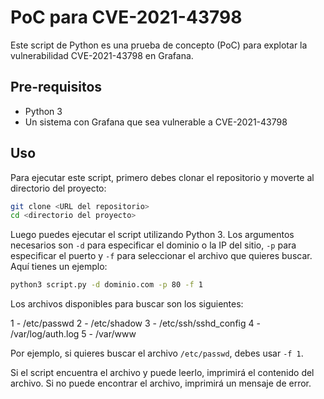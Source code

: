 # PoC para CVE-2021-43798

Este script de Python es una prueba de concepto (PoC) para explotar la vulnerabilidad CVE-2021-43798 en Grafana.

## Pre-requisitos

- Python 3
- Un sistema con Grafana que sea vulnerable a CVE-2021-43798

## Uso

Para ejecutar este script, primero debes clonar el repositorio y moverte al directorio del proyecto:

```bash
git clone <URL del repositorio>
cd <directorio del proyecto>
```

Luego puedes ejecutar el script utilizando Python 3. Los argumentos necesarios son `-d` para especificar el dominio o la IP del sitio, `-p` para especificar el puerto y `-f` para seleccionar el archivo que quieres buscar. Aquí tienes un ejemplo:

```bash
python3 script.py -d dominio.com -p 80 -f 1
```

Los archivos disponibles para buscar son los siguientes:

1 - /etc/passwd
2 - /etc/shadow
3 - /etc/ssh/sshd_config
4 - /var/log/auth.log
5 - /var/www
  

Por ejemplo, si quieres buscar el archivo `/etc/passwd`, debes usar `-f 1`.

Si el script encuentra el archivo y puede leerlo, imprimirá el contenido del archivo. Si no puede encontrar el archivo, imprimirá un mensaje de error.

